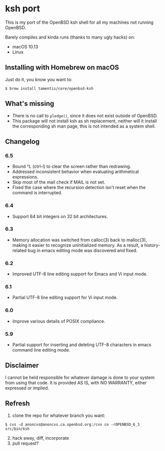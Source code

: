 # ksh port

This is my port of the OpenBSD ksh shell for all my machines not running
OpenBSD.

Barely compiles and kinda runs (thanks to many ugly hacks) on:
 - macOS 10.13
 - Linux

## Installing with Homebrew on macOS
Just do it, you know you want to:
```
$ brew install tamentis/core/openbsd-ksh
```

## What's missing
- There is no call to `pledge()`, since it does not exist outside of OpenBSD.
- This package will not install ksh as sh replacement, neither will it install the corresponding sh man page, this is not intended as a system shell.

## Changelog
### 6.5
- Bound ^L (ctrl-l) to clear the screen rather than redrawing.
- Addressed inconsistent behavior when evaluating arithmetical expressions.
- Skip most of the mail check if MAIL is not set.
- Fixed the case where the recursion detection isn't reset when the command is interrupted.
### 6.4
- Support 64 bit integers on 32 bit architectures.
### 6.3
- Memory allocation was switched from calloc(3) back to malloc(3), making it
  easier to recognize uninitialized memory. As a result, a history-related bug
  in emacs editing mode was discovered and fixed. 
### 6.2
- Improved UTF-8 line editing support for Emacs and Vi input mode.
### 6.1
- Partial UTF-8 line editing support for Vi input mode.
### 6.0
- Improve various details of POSIX compliance.
### 5.9
- Partial support for inserting and deleting UTF-8 characters in emacs command line editing mode. 

## Disclaimer
I cannot be held responsible for whatever damage is done to your system from
using that code.  It is provided AS IS, with NO WARRANTY, either expressed or
implied.

## Refresh
1. clone the repo for whatever branch you want:
```
$ cvs -d anoncvs@anoncvs.ca.openbsd.org:/cvs co -rOPENBSD_6_3 src/bin/ksh
```
2. hack away, diff, incorporate
3. pull request?
